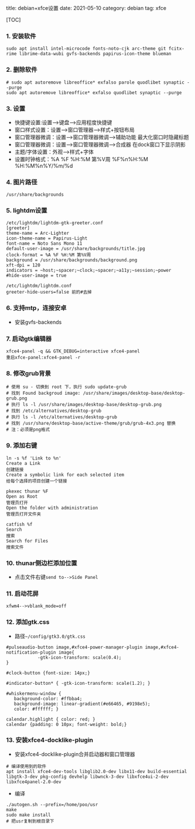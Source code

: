 title: debian+xfce设置
date: 2021-05-10
category: debian
tag: xfce

[TOC]

### 1. 安装软件

`sudo apt install intel-microcode fonts-noto-cjk arc-theme git fcitx-rime librime-data-wubi gvfs-backends papirus-icon-theme blueman`

### 2. 删除软件

```
# sudo apt autoremove libreoffice* exfalso parole quodlibet synaptic --purge
sudo apt autoremove libreoffice* exfalso quodlibet synaptic --purge
```

### 3. 设置

- 快捷键设置:设置-->键盘-->应用程度快捷键
- 窗口样式设置：设置-->窗口管理器-->样式+按钮布局
- 窗口管理器微调：设置-->窗口管理器微调-->辅助功能  最大化窗口时隐藏标题
- 窗口管理器微调：设置-->窗口管理器微调-->合成器  在dock窗口下显示阴影
- 主题/字体设置：外观-->样式+字体
- 设置时钟格式：%A %F %H:%M 第%V周  %F%n%H:%M  %H:%M%n%Y/%m/%d

### 4. 图片路径

```
/usr/share/backgrounds
```

### 5. lightdm设置

```
/etc/lightdm/lightdm-gtk-greeter.conf
[greeter]
theme-name = Arc-Lighter
icon-theme-name = Papirus-Light
font-name = Noto Sans Mono 11
default-user-image = /usr/share/backgrounds/title.jpg
clock-format = %A %F %H:%M 第%V周
background = /usr/share/backgrounds/background.png
xft-dpi = 120
indicators = ~host;~spacer;~clock;~spacer;~a11y;~session;~power
#hide-user-image = true

/etc/lightdm/lightdm.conf
greeter-hide-users=false 前的#去掉
```

### 6. 支持mtp，连接安卓

- 安装gvfs-backends


### 7. 启动gtk编辑器

```
xfce4-panel -q && GTK_DEBUG=interactive xfce4-panel
重启xfce-panel:xfce4-panel -r
```

### 8. 修改grub背景

```
# 使用 su - 切换到 root 下，执行 sudo update-grub
# 找到 Found backgroud image: /usr/share/images/desktop-base/desktop-grub.png
# 执行 ls -l /usr/share/images/desktop-base/desktop-grub.png
# 找到 /etc/alternatives/desktop-grub
# 执行 ls -l /etc/alternatives/desktop-grub
# 找到 /usr/share/desktop-base/active-theme/grub/grub-4x3.png 替换
# 注：必须是png格式
```

### 9. 添加右键

```
ln -s %f 'Link to %n'
Create a Link
创建链接
Create a symbolic link for each selected item
给每个选择的项目创建一个链接

pkexec thunar %F
Open as Root
管理员打开
Open the folder with administration
管理员打开文件夹

catfish %f
Search
搜索
Search for Files
搜索文件
```

### 10. thunar侧边栏添加位置

- 点击文件右键`send to-->Side Panel`

### 11. 启动花屏

```
xfwm4-->vblank_mode=off
```

### 12. 添加gtk.css

- 路径`~/config/gtk3.0/gtk.css`

```
#pulseaudio-button image,#xfce4-power-manager-plugin image,#xfce4-notification-plugin image{
            -gtk-icon-transform: scale(0.4);
}

#clock-button {font-size: 14px;}

#indicator-button* { -gtk-icon-transform: scale(1.2); }

#whiskermenu-window {
   background-color: #ffbba4;
   background-image: linear-gradient(#e66465, #9198e5);
   color: #ffffff; }

calendar.highlight { color: red; }
calendar {padding: 0 10px; font-weight: bold;}
```

### 13. 安装xfce4-docklike-plugin

- 安装xfce4-docklike-plugin合并启动器和窗口管理器

```
# 编译使用到的软件
apt install xfce4-dev-tools libglib2.0-dev libx11-dev build-essential libgtk-3-dev pkg-config devhelp libwnck-3-dev libxfce4ui-2-dev libxfce4panel-2.0-dev
```

- 编译

```
./autogen.sh --prefix=/home/poo/usr
make
sudo make install
# 把usr复制到根目录下
```